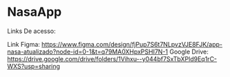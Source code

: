 # NasaApp

Links De acesso:

Link Figma: https://www.figma.com/design/fjPup7S6t7NLpvzVJE8FJK/app-nasa-atualizado?node-id=0-1&t=q79MA0XHpxPSHI7N-1 
Google Drive: https://drive.google.com/drive/folders/1Vihxu--y044bf7SxTbXPld9Eq1rC-WXS?usp=sharing
